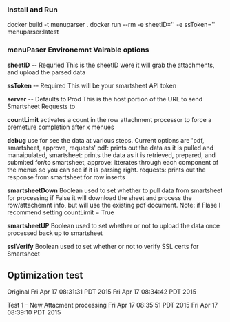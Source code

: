 <h3>Install and Run</h3>
  docker build -t menuparser .
  docker run --rm -e sheetID='<your_sheet_id>' -e ssToken='<your_smartsheet_api_token>' menuparser:latest

<h3>menuPaser Environemnt Vairable options</h3>

  **sheetID** -- Requried
      This is the sheetID were it will grab the attachments, and upload the parsed data
  
  **ssToken** -- Required
      This will be your smartsheet API token

  **server** -- Defaults to Prod
      This is the host portion of the URL to send Smartsheet Requests to
  
  **countLimit**
      activates a count in the row attachment processor to force a premeture completion after x menues
  
  **debug**
      use for see the data at various steps.
      Current options are 'pdf, smartsheet, approve, requests'
        pdf: prints out the data as it is pulled and manaipulated,
        smartsheet: prints the data as it is retrieved, prepared, and submited for/to smartsheet,
        approve: itterates through each component of the menus so you can see if it is parsing right.
        requests: prints out the response from smartsheet for row inserts
  
  **smartsheetDown**
      Boolean used to set whether to pull data from smartsheet for processing
      if False it will download the sheet and process the row/attachemnt info, but will use the existing pdf document.
      Note: if Flase I recommend setting countLimit = True
  
  **smartsheetUP**
      Boolean used to set whether or not to upload the data once processed back up to smartsheet

  **sslVerify**
      Boolean used to set whether or not to verify SSL certs for Smartsheet

<h2>Optimization test</h2>
Original
Fri Apr 17 08:31:31 PDT 2015
Fri Apr 17 08:34:42 PDT 2015


Test 1 - New Attacment processing
Fri Apr 17 08:35:51 PDT 2015
Fri Apr 17 08:39:10 PDT 2015
